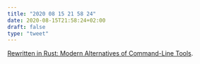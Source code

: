 ```yaml
---
title: "2020 08 15 21 58 24"
date: 2020-08-15T21:58:24+02:00
draft: false
type: "tweet"
---
```

[Rewritten in Rust: Modern Alternatives of Command-Line Tools](https://zaiste.net/posts/shell-commands-rust/).
